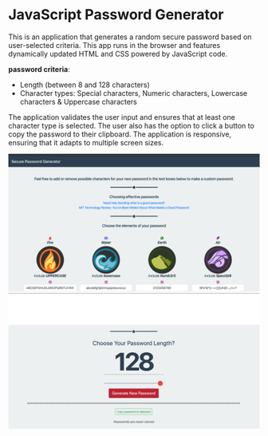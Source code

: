 # JavaScript Password Generator

This is an application that generates a random secure password based on user-selected criteria. This app runs in the browser and features dynamically updated HTML and CSS powered by JavaScript code.

**password criteria**:
 - Length (between 8 and 128 characters)
 - Character types: Special characters, Numeric characters, Lowercase characters & Uppercase characters
 
 The application validates the user input and ensures that at least one character type is selected. The user also has the option to click a button to copy the password to their clipboard. The application is responsive, ensuring that it adapts to multiple screen sizes.
 
 
![Image of JavaScript-Password-Generator](https://github.com/miadugas/Mia-JavaScript-Password-Gen/blob/master/images/JavaScript%20PW-1.png)
![Image of JavaScript-Password-Generator](https://github.com/miadugas/Mia-JavaScript-Password-Gen/blob/master/images/JavaScriptPW-2.png)
